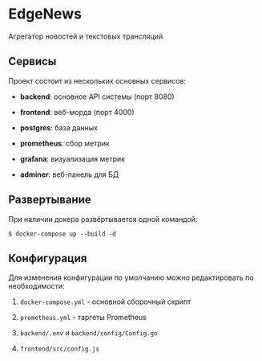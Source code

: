# EdgeNews

Агрегатор новостей и текстовых трансляций

## Сервисы

Проект состоит из нескольких основных сервисов:

- **backend**: основное API системы (порт 8080)

- **frontend**: веб-морда (порт 4000)

- **postgres**: база данных

- **prometheus**: сбор метрик

- **grafana**: визуализация метрик

- **adminer**: веб-панель для БД

## Развертывание

При наличии докера развёртывается одной командой:

``` $ docker-compose up --build -d ```

## Конфигурация

Для изменения конфигурации по умолчанию можно редактировать по необходимости:

1. ```docker-compose.yml``` - основной сборочный скрипт

2. ```prometheus.yml``` - таргеты Prometheus

3. ```backend/.env``` и ```backend/config/Config.go```

3. ```frontend/src/config.js```
